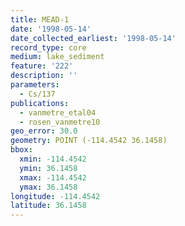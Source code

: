 ```yaml
---
title: MEAD-1
date: '1998-05-14'
date_collected_earliest: '1998-05-14'
record_type: core
medium: lake_sediment
feature: '222'
description: ''
parameters:
  - Cs/137
publications:
  - vanmetre_etal04
  - rosen_vanmetre10
geo_error: 30.0
geometry: POINT (-114.4542 36.1458)
bbox:
  xmin: -114.4542
  ymin: 36.1458
  xmax: -114.4542
  ymax: 36.1458
longitude: -114.4542
latitude: 36.1458
---
```

